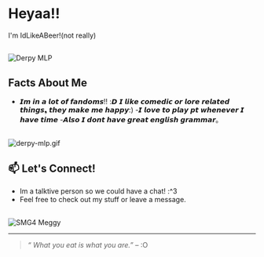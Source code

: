 # Heyaa!!

I'm IdLikeABeer!(not really)

##
![Derpy MLP](https://media.tenor.com/U4lW2alizkwAAAAi/derpy-mlp.gif)

## Facts About Me

- 𝙄𝙢 𝙞𝙣 𝙖 𝙡𝙤𝙩 𝙤𝙛 𝙛𝙖𝙣𝙙𝙤𝙢𝙨!! :𝘿
𝙄 𝙡𝙞𝙠𝙚 𝙘𝙤𝙢𝙚𝙙𝙞𝙘 𝙤𝙧 𝙡𝙤𝙧𝙚 𝙧𝙚𝙡𝙖𝙩𝙚𝙙 𝙩𝙝𝙞𝙣𝙜𝙨❟ 𝙩𝙝𝙚𝙮 𝙢𝙖𝙠𝙚 𝙢𝙚 𝙝𝙖𝙥𝙥𝙮:) 
-𝙄 𝙡𝙤𝙫𝙚 𝙩𝙤 𝙥𝙡𝙖𝙮 𝙥𝙩 𝙬𝙝𝙚𝙣𝙚𝙫𝙚𝙧 𝙄 𝙝𝙖𝙫𝙚 𝙩𝙞𝙢𝙚 
-𝘼𝙡𝙨𝙤 𝙄 𝙙𝙤𝙣𝙩 𝙝𝙖𝙫𝙚 𝙜𝙧𝙚𝙖𝙩 𝙚𝙣𝙜𝙡𝙞𝙨𝙝 𝙜𝙧𝙖𝙢𝙢𝙖𝙧｡

##
![derpy-mlp.gif](https://media.tenor.com/UlsshrFJsHMAAAAi/derpy-mlp.gif)

## 📫 Let's Connect!

- Im a talktive person so we could have a chat! :^3
- Feel free to check out my stuff or leave a message.
##
![SMG4 Meggy](https://media1.tenor.com/m/mhECqGsl7fUAAAAd/smg-4-meggy.gif)


---

> _“ What you eat is what you are.”_ – :O



<!--
**IdLikeABeer/IdLikeABeer** is a ✨ _special_ ✨ repository because its `README.md` (this file) appears on your GitHub profile.

Here are some ideas to get you started:

- 🔭 I’m currently working on ...
- 🌱 I’m currently learning ...
- 👯 I’m looking to collaborate on ...
- 🤔 I’m looking for help with ...
- 💬 Ask me about ...
- 📫 How to reach me: ...
- 😄 Pronouns: ...
- ⚡ Fun fact: ...
-->
